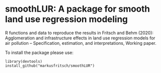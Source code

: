 # smoothLUR: A package for smooth land use regression modeling
R functions and data to reproduce the results in Fritsch and Behm (2020): Agglomeration and infrastructure effects in land use regression models for air pollution – Specification, estimation, and interpretations, Working paper.

To install the package please use:
```{r}
library(devtools)
install_github("markusfritsch/smoothLUR")
```
